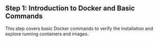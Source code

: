 ## Step 1: Introduction to Docker and Basic Commands
This step covers basic Docker commands to verify the installation and explore running containers and images.